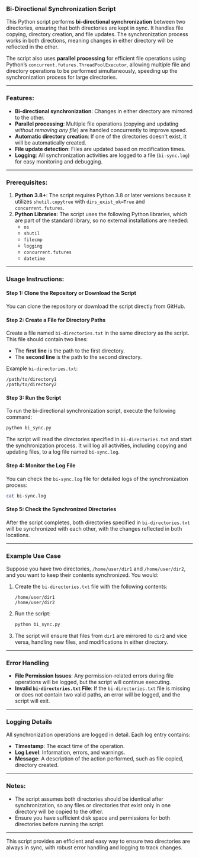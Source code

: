 ### Bi-Directional Synchronization Script

This Python script performs **bi-directional synchronization** between two directories, ensuring that both directories are kept in sync. It handles file copying, directory creation, and file updates. The synchronization process works in both directions, meaning changes in either directory will be reflected in the other.

The script also uses **parallel processing** for efficient file operations using Python’s `concurrent.futures.ThreadPoolExecutor`, allowing multiple file and directory operations to be performed simultaneously, speeding up the synchronization process for large directories.

---

### Features:
- **Bi-directional synchronization**: Changes in either directory are mirrored to the other.
- **Parallel processing**: Multiple file operations (copying and updating *without removing any file*) are handled concurrently to improve speed.
- **Automatic directory creation**: If one of the directories doesn't exist, it will be automatically created.
- **File update detection**: Files are updated based on modification times.
- **Logging**: All synchronization activities are logged to a file (`bi-sync.log`) for easy monitoring and debugging.

---

### Prerequisites:
1. **Python 3.8+**: The script requires Python 3.8 or later versions because it utilizes `shutil.copytree` with `dirs_exist_ok=True` and `concurrent.futures`.
2. **Python Libraries**: The script uses the following Python libraries, which are part of the standard library, so no external installations are needed:
   - `os`
   - `shutil`
   - `filecmp`
   - `logging`
   - `concurrent.futures`
   - `datetime`

---

### Usage Instructions:

#### Step 1: Clone the Repository or Download the Script
You can clone the repository or download the script directly from GitHub.

#### Step 2: Create a File for Directory Paths
Create a file named `bi-directories.txt` in the same directory as the script. This file should contain two lines:
- The **first line** is the path to the first directory.
- The **second line** is the path to the second directory.

Example `bi-directories.txt`:
```
/path/to/directory1
/path/to/directory2
```

#### Step 3: Run the Script
To run the bi-directional synchronization script, execute the following command:

```bash
python bi_sync.py
```

The script will read the directories specified in `bi-directories.txt` and start the synchronization process. It will log all activities, including copying and updating files, to a log file named `bi-sync.log`.

#### Step 4: Monitor the Log File
You can check the `bi-sync.log` file for detailed logs of the synchronization process:

```bash
cat bi-sync.log
```

#### Step 5: Check the Synchronized Directories
After the script completes, both directories specified in `bi-directories.txt` will be synchronized with each other, with the changes reflected in both locations.

---

### Example Use Case

Suppose you have two directories, `/home/user/dir1` and `/home/user/dir2`, and you want to keep their contents synchronized. You would:

1. Create the `bi-directories.txt` file with the following contents:

   ```
   /home/user/dir1
   /home/user/dir2
   ```

2. Run the script:

   ```bash
   python bi_sync.py
   ```

3. The script will ensure that files from `dir1` are mirrored to `dir2` and vice versa, handling new files, and modifications in either directory.

---

### Error Handling

- **File Permission Issues**: Any permission-related errors during file operations will be logged, but the script will continue executing.
- **Invalid `bi-directories.txt` File**: If the `bi-directories.txt` file is missing or does not contain two valid paths, an error will be logged, and the script will exit.

---

### Logging Details

All synchronization operations are logged in detail. Each log entry contains:
- **Timestamp**: The exact time of the operation.
- **Log Level**: Information, errors, and warnings.
- **Message**: A description of the action performed, such as file copied, directory created.

---

### Notes:
- The script assumes both directories should be identical after synchronization, so any files or directories that exist only in one directory will be copied to the other.
- Ensure you have sufficient disk space and permissions for both directories before running the script.

---

This script provides an efficient and easy way to ensure two directories are always in sync, with robust error handling and logging to track changes.
